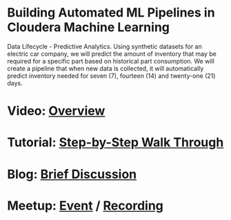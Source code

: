 # Building Automated ML Pipelines in Cloudera Machine Learning

Data Lifecycle - Predictive Analytics. Using synthetic datasets for an electric car company, we will predict the amount of inventory that may be required for a specific part based on historical part consumption. We will create a pipeline that when new data is collected, it will automatically predict inventory needed for seven (7), fourteen (14) and twenty-one (21) days.

# Video: [Overview](https://bcove.video/3t2zxnS)

# Tutorial: [Step-by-Step Walk Through](https://www.cloudera.com/tutorials/building-automated-ml-pipelines-in-cml.html?utm_source=mktg-community&utm_medium=github)

# Blog: [Brief Discussion](https://blog.cloudera.com/next-stop-predicting-on-data-with-cloudera-machine-learning/)

# Meetup: [Event](https://www.meetup.com/futureofdata-austin/events/277436353/) / [Recording](https://youtu.be/aFhQIOpF4Cw)

